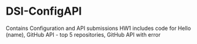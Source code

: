 # DSI-ConfigAPI
Contains Configuration and API submissions
HW1 includes code for Hello (name), GitHub API - top 5 repositories, GitHub API with error
